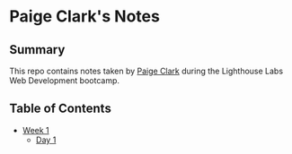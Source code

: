 # Paige Clark's Notes

## Summary
This repo contains notes taken by [Paige Clark](https://github.com/paige-clark) during the Lighthouse Labs Web Development bootcamp.

## Table of Contents
* [Week 1](/Week_1/)
  * [Day 1](/Week_1/Day_1/)